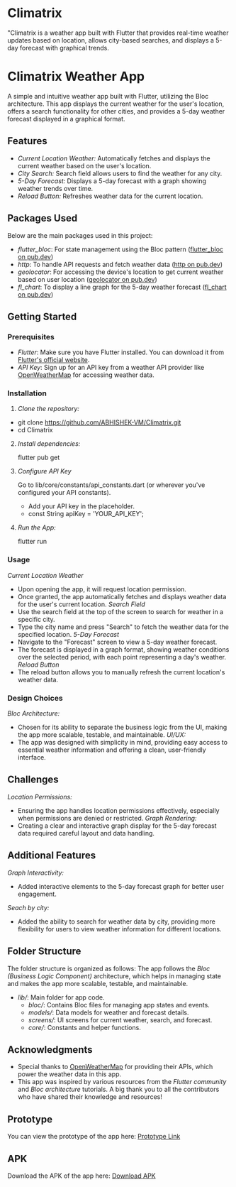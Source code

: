 # Climatrix
"Climatrix is a weather app built with Flutter that provides real-time weather updates based on location, allows city-based searches, and displays a 5-day forecast with graphical trends.

# Climatrix Weather App

A simple and intuitive weather app built with Flutter, utilizing the Bloc architecture. This app displays the current weather for the user's location, offers a search functionality for other cities, and provides a 5-day weather forecast displayed in a graphical format.

## Features

- *Current Location Weather:* Automatically fetches and displays the current weather based on the user's location.
- *City Search:* Search field allows users to find the weather for any city.
- *5-Day Forecast:* Displays a 5-day forecast with a graph showing weather trends over time.
- *Reload Button:* Refreshes weather data for the current location.

## Packages Used

Below are the main packages used in this project:

- *flutter_bloc*: For state management using the Bloc pattern ([flutter_bloc on pub.dev](https://pub.dev/packages/flutter_bloc))
- *http*: To handle API requests and fetch weather data ([http on pub.dev](https://pub.dev/packages/http))
- *geolocator*: For accessing the device's location to get current weather based on user location ([geolocator on pub.dev](https://pub.dev/packages/geolocator))
- *fl_chart*: To display a line graph for the 5-day weather forecast ([fl_chart on pub.dev](https://pub.dev/packages/fl_chart))

## Getting Started

### Prerequisites

- *Flutter*: Make sure you have Flutter installed. You can download it from [Flutter's official website](https://flutter.dev/).
- *API Key*: Sign up for an API key from a weather API provider like [OpenWeatherMap](https://openweathermap.org/) for accessing weather data.

### Installation

1. *Clone the repository:*
  
  - git clone https://github.com/ABHISHEK-VM/Climatrix.git
  - cd Climatrix
   
2. *Install dependencies:*

   flutter pub get
   
3. *Configure API Key*

    Go to lib/core/constants/api_constants.dart (or wherever you've configured your API constants).

    - Add your API key in the placeholder.
    - const String apiKey = 'YOUR_API_KEY';
   
5. *Run the App:*

    flutter run
   
### Usage
 *Current Location Weather*
  - Upon opening the app, it will request location permission.
  - Once granted, the app automatically fetches and displays weather data for the user's current location.
 *Search Field*
  - Use the search field at the top of the screen to search for weather in a specific city.
  - Type the city name and press "Search" to fetch the weather data for the specified location.
 *5-Day Forecast*
  - Navigate to the "Forecast" screen to view a 5-day weather forecast.
  - The forecast is displayed in a graph format, showing weather conditions over the selected period, with each point representing a day's weather.
 *Reload Button*
  - The reload button allows you to manually refresh the current location's weather data.
    
### Design Choices
*Bloc Architecture:* 
 - Chosen for its ability to separate the business logic from the UI, making the app more scalable, testable, and maintainable.
*UI/UX:*
 - The app was designed with simplicity in mind, providing easy access to essential weather information and offering a clean, user-friendly interface.


## Challenges
*Location Permissions:* 
 - Ensuring the app handles location permissions effectively, especially when permissions are denied or restricted.
*Graph Rendering:*
 - Creating a clear and interactive graph display for the 5-day forecast data required careful layout and data handling.

## Additional Features
*Graph Interactivity:* 
 - Added interactive elements to the 5-day forecast graph for better user engagement.
   
*Seach by city:*
 - Added the ability to search for weather data by city, providing more flexibility for users to view weather information for different locations.


## Folder Structure

The folder structure is organized as follows:
The app follows the *Bloc (Business Logic Component)* architecture, which helps in managing state and makes the app more scalable, testable, and maintainable.

- *lib/*: Main folder for app code.
  - *bloc/*: Contains Bloc files for managing app states and events.
  - *models/*: Data models for weather and forecast details.
  - *screens/*: UI screens for current weather, search, and forecast.
  - *core/*: Constants and helper functions.

## Acknowledgments

- Special thanks to [OpenWeatherMap](https://openweathermap.org/) for providing their APIs, which power the weather data in this app.
- This app was inspired by various resources from the *Flutter community* and *Bloc architecture* tutorials. A big thank you to all the contributors who have shared their knowledge and resources!

## Prototype

You can view the prototype of the app here: [Prototype Link](https://www.figma.com/proto/1e3rBI1qPuKTQb04fQrKxe/Untitled?node-id=21-2335&node-type=frame&t=JRFk0cL5dqoYI1pU-1&scaling=scale-down&content-scaling=fixed&page-id=0%3A1)

## APK

Download the APK of the app here: [Download APK](https://drive.google.com/drive/folders/1q-UGkQnwUQz-MTiv9dLk0xGMxGpL15hw?usp=sharing)